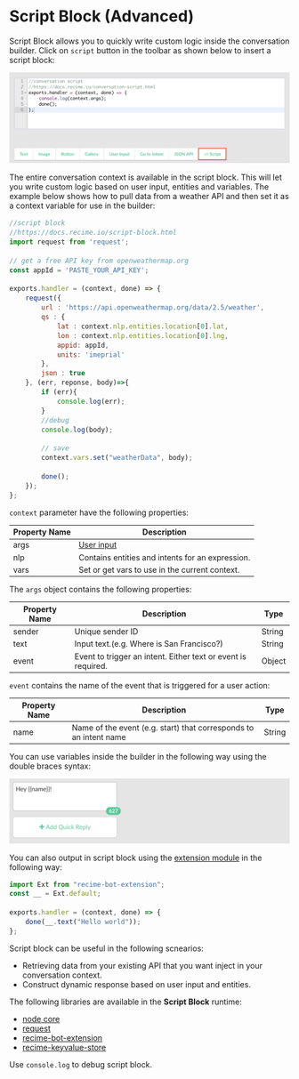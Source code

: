 # Script Block (Advanced)

Script Block allows you to quickly write custom logic inside the conversation builder. Click on `script` button in the toolbar as shown below to insert a script block:


![](script-block.png)


The entire conversation context is available in the script block. This will let you write custom logic based on user input, entities and variables. The example below shows how to pull data from a weather API and then set it as a context variable for use in the builder:

```javascript
//script block
//https://docs.recime.io/script-block.html
import request from 'request';

// get a free API key from openweathermap.org
const appId = 'PASTE_YOUR_API_KEY';

exports.handler = (context, done) => {
    request({
        url : 'https://api.openweathermap.org/data/2.5/weather',
        qs : {
            lat : context.nlp.entities.location[0].lat,
            lon : context.nlp.entities.location[0].lng,
            appid: appId,
            units: 'imeprial'
        },
        json : true
    }, (err, reponse, body)=>{
        if (err){
            console.log(err);
        }
        //debug
        console.log(body);
     
        // save 
        context.vars.set("weatherData", body);
        
        done();
    });
};

```

`context` parameter have the following properties:

| Property Name | Description |
| -- | -- |
| args | [User input](message-object.md)
| nlp |  Contains entities and intents for an expression.
| vars | Set or get vars to use in the current context.


The `args` object contains the following properties:

| Property Name | Description | Type |
| -- | -- | -- |
| sender | Unique sender ID | String |
| text | Input text.(e.g. Where is San Francisco?) | String |
| event | Event to trigger an intent. Either text or event is required. | Object |


`event` contains the name of the event that is triggered for a user action:

| Property Name | Description | Type |
| -- | -- | -- |
| name | Name of the event (e.g. start) that corresponds to an intent name | String |


You can use variables inside the builder in the following way using the double braces syntax:

![](context-vars.png)


You can also output in script block using the [extension module](https://github.com/Recime/recime-bot-extension) in the following way:


```javascript
import Ext from "recime-bot-extension";
const __ = Ext.default;

exports.handler = (context, done) => {
    done(__.text("Hello world"));
};
```

Script block can be useful in the following scnearios:

* Retrieving data from your existing API that you want inject in your conversation context.
* Construct dynamic response based on user input and entities.


The following libraries are available in the **Script Block** runtime:

* [node core](https://nodejs.org/api/modules.html#modules_core_modules)
* [request](https://github.com/request/request)
* [recime-bot-extension](https://github.com/Recime/recime-bot-extension)
* [recime-keyvalue-store](https://github.com/Recime/recime-keyvalue-store)

Use `console.log` to debug script block.

